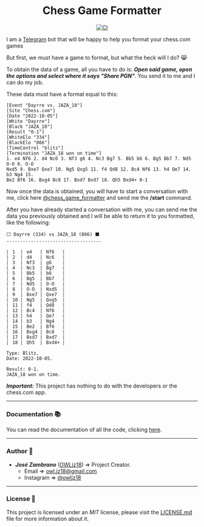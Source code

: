 <h1 align="center">Chess Game Formatter</h1>

<div align="center">

  <a href="">[![CI](https://github.com/OWLjz18/chess-game-formatter/actions/workflows/ci.yml/badge.svg)](https://github.com/OWLjz18/chess-game-formatter/actions/workflows/ci.yml)</a>

</div>

I am a [Telegram](https://telegram.org) bot that will be happy to help you format your chess.com games

But first, we must have a game to format, but what the heck will I do? 😹

To obtain the data of a game, all you have to do is: **_Open said game, open the options and select where it says "Share PGN"_**. You send it to me and I can do my job.

These data must have a format equal to this:

``` text
[Event "Dayrre vs. JAZA_18"]
[Site "Chess.com"]
[Date "2022-10-05"]
[White "Dayrre"]
[Black "JAZA_18"]
[Result "0-1"]
[WhiteElo "334"]
[BlackElo "866"]
[TimeControl "blitz"]
[Termination "JAZA_18 won on time"]
1. e4 Nf6 2. d4 Nc6 3. Nf3 g6 4. Nc3 Bg7 5. Bb5 b6 6. Bg5 Bb7 7. Nd5 O-O 8. O-O
Nxd5 9. Bxe7 Qxe7 10. Ng5 Qxg5 11. f4 Qd8 12. Bc4 Nf6 13. h4 Qe7 14. b3 Ng4 15.
Be2 Bf6 16. Bxg4 Bc8 17. Bxd7 Bxd7 18. Qh5 Bxd4+ 0-1
```

Now once the data is obtained, you will have to start a conversation with me, click here [@chess\_game\_formatter](t.me/chess_game_formatter) and send me the **/start** command.

After you have already started a conversation with me, you can send me the data you previously obtained and I will be able to return it to you formatted, like the following:

``` text
⬜ Dayrre (334) vs JAZA_18 (866) ⬛
-----------------------------------

⡇ 1  ⡇ e4   ⡇ Nf6   ⡇
⡇ 2  ⡇ d4   ⡇ Nc6   ⡇
⡇ 3  ⡇ Nf3  ⡇ g6    ⡇
⡇ 4  ⡇ Nc3  ⡇ Bg7   ⡇
⡇ 5  ⡇ Bb5  ⡇ b6    ⡇
⡇ 6  ⡇ Bg5  ⡇ Bb7   ⡇
⡇ 7  ⡇ Nd5  ⡇ O-O   ⡇
⡇ 8  ⡇ O-O  ⡇ Nxd5  ⡇
⡇ 9  ⡇ Bxe7 ⡇ Qxe7  ⡇
⡇ 10 ⡇ Ng5  ⡇ Qxg5  ⡇
⡇ 11 ⡇ f4   ⡇ Qd8   ⡇
⡇ 12 ⡇ Bc4  ⡇ Nf6   ⡇
⡇ 13 ⡇ h4   ⡇ Qe7   ⡇
⡇ 14 ⡇ b3   ⡇ Ng4   ⡇
⡇ 15 ⡇ Be2  ⡇ Bf6   ⡇
⡇ 16 ⡇ Bxg4 ⡇ Bc8   ⡇
⡇ 17 ⡇ Bxd7 ⡇ Bxd7  ⡇
⡇ 18 ⡇ Qh5  ⡇ Bxd4+ ⡇

Type: Blitz.
Date: 2022-10-05.

Result: 0-1.
JAZA_18 won on time.
```

**_Important:_** This project has nothing to do with the developers or the chess.com app.

- - -

### Documentation 📚 ###

You can read the documentation of all the code, clicking [here](https://owljz18.github.io/chess-game-formatter).

- - -

### Author 🦉 ###

* *__José Zambrano__* ([OWLjz18](https://github.com/OWLjz18)) => Project Creator.
  * Email => <owl.jz18@gmail.com>
  * Instagram => [@owljz18](https://instagram.com/owljz18)

- - -

### License 📃 ###

This project is licensed under an _MIT_ license, please visit the [LICENSE.md](./LICENSE.md) file for more information about it.
